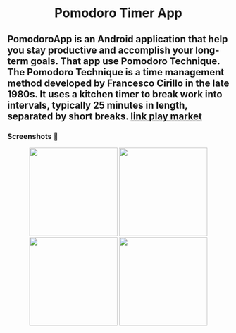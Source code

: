 <h1 align="center">Pomodoro Timer App<a target="_blank"></a> </h1>

PomodoroApp is an Android application that help you stay productive and accomplish your long-term goals. That app use Pomodoro Technique. The Pomodoro Technique is a time management method developed by Francesco Cirillo in the late 1980s. It uses a kitchen timer to break work into intervals, typically 25 minutes in length, separated by short breaks. 
<a href="https://play.google.com/store/apps/details?id=alex.shum.pomdoro">link play market</a>
---
###  Screenshots 👀
<p align="middle">
  <img src="https://user-images.githubusercontent.com/73932863/188468808-e5d6a470-de3e-4e19-8203-11878334276b.png" width="200"/>
  <img src="https://user-images.githubusercontent.com/73932863/188468944-5fb5702d-58d9-42ea-b100-ec25d0135720.png" width="200"/>
  <img src="https://user-images.githubusercontent.com/73932863/188469044-816bd51b-8fcf-4220-b17d-7ef8076d82d4.png" width="200"/>
  <img src="https://user-images.githubusercontent.com/73932863/188469172-3a3e953c-bc6a-438b-b7d9-d36f510572c7.png" width="200"/>
</p>
